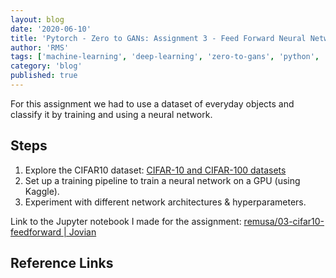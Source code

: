 ```yaml
---
layout: blog
date: '2020-06-10'
title: 'Pytorch - Zero to GANs: Assignment 3 - Feed Forward Neural Networks'
author: 'RMS'
tags: ['machine-learning', 'deep-learning', 'zero-to-gans', 'python', 'pytorch']
category: 'blog'
published: true
---
```


For this assignment we had to use a dataset of everyday objects and classify it by training and
using a neural network.

## Steps

1. Explore the CIFAR10 dataset:
   [CIFAR-10 and CIFAR-100 datasets](https://www.cs.toronto.edu/~kriz/cifar.html)
2. Set up a training pipeline to train a neural network on a GPU (using Kaggle).
3. Experiment with different network architectures & hyperparameters.

Link to the Jupyter notebook I made for the assignment:
[remusa/03-cifar10-feedforward | Jovian](https://jovian.ml/remusa/03-cifar10-feedforward)

## Reference Links
